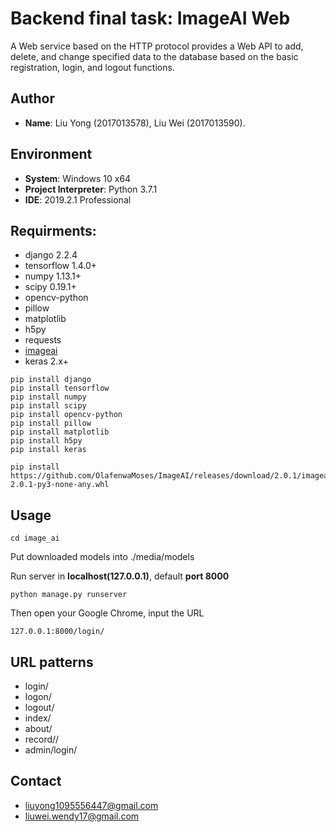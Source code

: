 # Backend final task: ImageAI Web
A Web service based on the HTTP protocol provides a Web API to add, delete, and change specified data to the database based on the basic registration, login, and logout functions.
## Author

* **Name**: Liu Yong (2017013578), Liu Wei (2017013590).


## Environment

* **System**: Windows 10 x64
* **Project Interpreter**: Python 3.7.1
* **IDE**: 2019.2.1 Professional

## Requirments: 

* django 2.2.4
* tensorflow 1.4.0+
* numpy 1.13.1+
* scipy 0.19.1+
* opencv-python
* pillow
* matplotlib
* h5py
* requests
* [imageai](https://imageai-cn.readthedocs.io/zh_CN/latest/ImageAI.html)
* keras 2.x+

```
pip install django
pip install tensorflow
pip install numpy
pip install scipy
pip install opencv-python
pip install pillow
pip install matplotlib
pip install h5py
pip install keras
```
```
pip install https://github.com/OlafenwaMoses/ImageAI/releases/download/2.0.1/imageai-2.0.1-py3-none-any.whl
```
## Usage


```
cd image_ai
```

Put downloaded models into ./media/models

Run server in **localhost(127.0.0.1)**, default **port 8000**

```
python manage.py runserver
```
Then open your Google Chrome, input the URL
```
127.0.0.1:8000/login/
```
## URL patterns

* login/
* logon/
* logout/
* index/
* about/
* record/<username>/
* admin/login/

## Contact

* [liuyong1095556447@gmail.com](mailto:liuyong1095556447@gmail.com)
* [liuwei.wendy17@gmail.com](mailto:liuwei.wendy17@gmail.com)